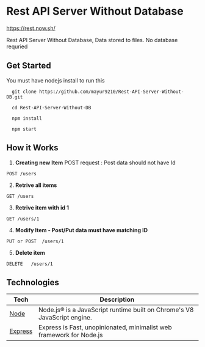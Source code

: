 Rest API Server Without Database
=========

https://rest.now.sh/

Rest API Server Without Database, Data stored to files. No database requried


## Get Started

You must have nodejs install to run this 
```
  git clone https://github.com/mayur9210/Rest-API-Server-Without-DB.git
  
  cd Rest-API-Server-Without-DB

  npm install

  npm start  
```

## How it Works

1. **Creating new Item**
POST request : Post data should not have Id
  ```
  POST /users 
  ```

2. **Retrive all items**
  ```
  GET /users 
  ```

3. **Retrive item with id 1**
  ```
  GET /users/1 
  ```

4. **Modify Item  - Post/Put data must have matching ID**
  ```
  PUT or POST  /users/1
  ```

5. **Delete item**
  ```
  DELETE   /users/1
  ```



## Technologies


| **Tech** | **Description** |
|------------- | -------------|
|  [Node](https://nodejs.org/en/)  |   Node.js® is a JavaScript runtime built on Chrome's V8 JavaScript engine.   |
|  [Express](https://expressjs.com/)  |   Express is Fast, unopinionated, minimalist web framework for Node.js   |
